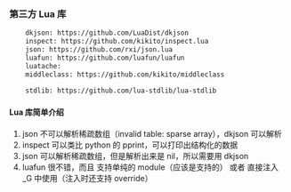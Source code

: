 ### 第三方 Lua 库
```txt
    dkjson: https://github.com/LuaDist/dkjson
    inspect: https://github.com/kikito/inspect.lua
    json: https://github.com/rxi/json.lua
    luafun: https://github.com/luafun/luafun
    luatache:
    middleclass: https://github.com/kikito/middleclass
    
    stdlib: https://github.com/lua-stdlib/lua-stdlib
```
#### Lua 库简单介绍
1. json 不可以解析稀疏数组（invalid table: sparse array），dkjson 可以解析
2. inspect 可以类比 python 的 pprint，可以打印出结构化的数据
3. json 可以解析稀疏数组，但是解析出来是 nil，所以需要用 dkjson
4. luafun 很不错，而且 支持单纯的 module（应该是支持的） 或者 直接注入 _G 中使用（注入时还支持 override）
